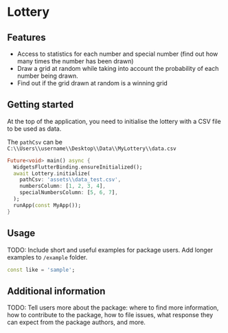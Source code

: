 <!--
This README describes the package. If you publish this package to pub.dev,
this README's contents appear on the landing page for your package.

For information about how to write a good package README, see the guide for
[writing package pages](https://dart.dev/guides/libraries/writing-package-pages).

For general information about developing packages, see the Dart guide for
[creating packages](https://dart.dev/guides/libraries/create-library-packages)
and the Flutter guide for
[developing packages and plugins](https://flutter.dev/developing-packages).
-->

# Lottery

## Features

- Access to statistics for each number and special number 
(find out how many times the number has been drawn)
- Draw a grid at random while taking into account the probability of 
each number being drawn.
- Find out if the grid drawn at random is a winning grid

## Getting started

At the top of the application, you need to initialise the lottery with a 
CSV file to be used as data.

The ```pathCsv``` can be ```C:\\Users\\username\\Desktop\\Data\\MyLottery\\data.csv```

```dart
Future<void> main() async {
  WidgetsFlutterBinding.ensureInitialized();
  await Lottery.initialize(
    pathCsv: 'assets\\data_test.csv',
    numbersColumn: [1, 2, 3, 4],
    specialNumbersColumn: [5, 6, 7],
  );
  runApp(const MyApp());
}
```

## Usage

TODO: Include short and useful examples for package users. Add longer examples
to `/example` folder.

```dart
const like = 'sample';
```

## Additional information

TODO: Tell users more about the package: where to find more information, how to
contribute to the package, how to file issues, what response they can expect
from the package authors, and more.
